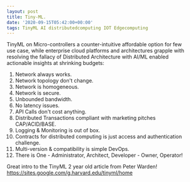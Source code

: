 ```yaml
---
layout: post
title: Tiny-ML.
date: '2020-09-15T05:42:00+00:00'
tags: TinyML AI distributedcomputing IOT Edgecomputing
---
```


TinyML on Micro-controllers a counter-intuitive affordable option for few use case, while enterprise cloud platforms and architectures grapple with resolving the fallacy of Distributed Architecture with AI/ML enabled actionable insights at shrinking budgets: 

1. Network always works.
2. Network topology don't change.
3. Network is homogeneous.
4. Network is secure.
5. Unbounded bandwidth.
6. No latency issues.
8. API Calls don't cost anything.
9. Distributed Transactions compliant with marketing pitches CAP/ACID/BASE.
10. Logging & Monitoring is out of box.
11. Contracts for distributed computing is just access and authentication challenge.
12. Multi-version & compatibility is simple DevOps.
13. There is One - Administrator, Architect, Developer - Owner, Operator!

Great intro to the TinyML 2 year old article from Peter Warden! 
https://sites.google.com/g.harvard.edu/tinyml/home
